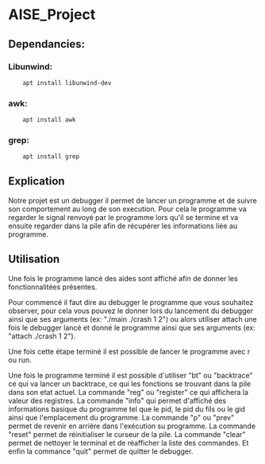 # AISE_Project
## Dependancies:

### Libunwind:
```bash
	apt install libunwind-dev
```

### awk:
```bash
	apt install awk
```

### grep:
```bash
	apt install grep
```

## Explication

Notre projet est un debugger il permet de lancer un programme et de suivre son comportement au long de son execution.
Pour cela le programme va regarder le signal renvoyé par le programme lors qu'il se termine et va ensuite regarder dans la pile afin de récupérer les informations liée au programme.

## Utilisation

Une fois le programme lancé des aides sont affiché afin de donner les fonctionnalitées présentes.

Pour commencé il faut dire au debugger le programme que vous souhaitez observer, pour cela vous pouvez le donner lors du lancement du debugger ainsi que ses arguments (ex: "./main ./crash 1 2") ou alors utiliser attach une fois le debugger lancé et donné le programme ainsi que ses arguments (ex: "attach ./crash 1 2").

Une fois cette étape terminé il est possible de lancer le programme avec r ou run.

Une fois le programme terminé il est possible d'utiliser "bt" ou "backtrace" ce qui va lancer un backtrace, ce qui les fonctions se trouvant dans la pile dans son etat actuel. La commande "reg" ou "register" ce qui affichera la valeur des registres. La commande "info" qui permet d'affiché des informations basique du programme tel que le pid, le pid du fils ou le gid ainsi que l'emplacement du programme. La commande "p" ou "prev" permet de revenir en arrière dans l'exécution su programme. La commande "reset" permet de réinitialiser le curseur de la pile. La commande "clear" permet de nettoyer le terminal et de réafficher la liste des commandes. Et enfin la commance "quit" permet de quitter le debugger.